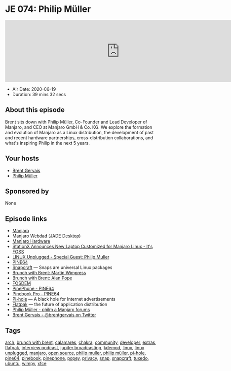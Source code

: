 # JE 074: Philip Müller

<iframe src="https://player.fireside.fm/v2/WTrMvATU+JxgbKmc_?theme=dark" width="740" height="200" frameborder="0" scrolling="no"></iframe>

* Air Date: 2020-06-19
* Duration: 39 mins 32 secs

## About this episode

Brent sits down with Philip Müller, Co-Founder and Lead Developer of Manjaro, and CEO at Manjaro GmbH & Co. KG. We explore the formation and evolution of Manjaro as a Linux distribution, the development of past and recent hardware partnerships, cross-distribution collaborations, and what's inspiring Philip in the next 5 years.

## Your hosts
* [Brent Gervais](https://extras.show/hosts/brent)
* [Philip Müller](https://extras.show/guests/philip-muller)

## Sponsored by

None



## Episode links

  * [Manjaro](https://manjaro.org/ "Manjaro")
  * [Manjaro Webdad (JADE Desktop)](https://manjaro.org/download/#manjaro-webdad "Manjaro Webdad \(JADE Desktop\)")
  * [Manjaro Hardware](https://manjaro.org/hardware/ "Manjaro Hardware")
  * [StationX Announces New Laptop Customized for Manjaro Linux - It's FOSS](https://itsfoss.com/stationx-manjaro-linux/ "StationX Announces New Laptop Customized for Manjaro Linux - It's FOSS")
  * [LINUX Unplugged - Special Guest: Philip Muller](https://linuxunplugged.com/guests/philipmuller "LINUX Unplugged - Special Guest: Philip Muller")
  * [PINE64](https://www.pine64.org/ "PINE64")
  * [Snapcraft](https://snapcraft.io/ "Snapcraft") — Snaps are universal Linux packages
  * [Brunch with Brent: Martin Wimpress](https://extras.show/29 "Brunch with Brent: Martin Wimpress")
  * [Brunch with Brent: Alan Pope](https://extras.show/38 "Brunch with Brent: Alan Pope")
  * [FOSDEM](https://fosdem.org/ "FOSDEM")
  * [PinePhone - PINE64](https://www.pine64.org/pinephone/ "PinePhone - PINE64")
  * [Pinebook Pro - PINE64](https://www.pine64.org/pinebook-pro/ "Pinebook Pro - PINE64")
  * [Pi-hole](https://pi-hole.net/ "Pi-hole") — A black hole for Internet advertisements
  * [Flatpak](https://www.flatpak.org/ "Flatpak") — the future of application distribution
  * [Philip Müller - philm a Manjaro forums](https://forum.manjaro.org/about "Philip Müller - philm a Manjaro forums")
  * [Brent Gervais - @brentgervais on Twitter](https://twitter.com/brentgervais "Brent Gervais - @brentgervais on Twitter")



## Tags

[arch](https://extras.show/tags/arch), [brunch with brent](https://extras.show/tags/brunch%20with%20brent), [calamares](https://extras.show/tags/calamares), [chakra](https://extras.show/tags/chakra), [community](https://extras.show/tags/community), [developer](https://extras.show/tags/developer), [extras](https://extras.show/tags/extras), [flatpak](https://extras.show/tags/flatpak), [interview podcast](https://extras.show/tags/interview%20podcast), [jupiter broadcasting](https://extras.show/tags/jupiter%20broadcasting), [kdemod](https://extras.show/tags/kdemod), [linux](https://extras.show/tags/linux), [linux unplugged](https://extras.show/tags/linux%20unplugged), [manjaro](https://extras.show/tags/manjaro), [open source](https://extras.show/tags/open%20source), [philip muller](https://extras.show/tags/philip%20muller), [philip müller](https://extras.show/tags/philip%20m%C3%BCller), [pi-hole](https://extras.show/tags/pi-hole), [pine64](https://extras.show/tags/pine64), [pinebook](https://extras.show/tags/pinebook), [pinephone](https://extras.show/tags/pinephone), [popey](https://extras.show/tags/popey), [privacy](https://extras.show/tags/privacy), [snap](https://extras.show/tags/snap), [snapcraft](https://extras.show/tags/snapcraft), [tuxedo](https://extras.show/tags/tuxedo), [ubuntu](https://extras.show/tags/ubuntu), [wimpy](https://extras.show/tags/wimpy), [xfce](https://extras.show/tags/xfce)